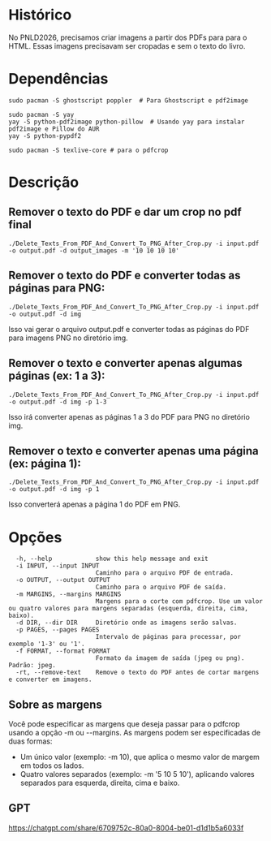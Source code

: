 # Histórico
No PNLD2026, precisamos criar imagens a partir dos PDFs para para o HTML. Essas imagens precisavam ser cropadas e sem o texto do livro. 

# Dependências
```
sudo pacman -S ghostscript poppler  # Para Ghostscript e pdf2image

sudo pacman -S yay
yay -S python-pdf2image python-pillow  # Usando yay para instalar pdf2image e Pillow do AUR
yay -S python-pypdf2

sudo pacman -S texlive-core # para o pdfcrop

```

# Descrição


## Remover o texto do PDF e dar um crop no pdf final

```
./Delete_Texts_From_PDF_And_Convert_To_PNG_After_Crop.py -i input.pdf -o output.pdf -d output_images -m '10 10 10 10'
```

## Remover o texto do PDF e converter todas as páginas para PNG:
```
./Delete_Texts_From_PDF_And_Convert_To_PNG_After_Crop.py -i input.pdf -o output.pdf -d img
```

Isso vai gerar o arquivo output.pdf e converter todas as páginas do PDF para imagens PNG no diretório img.

## Remover o texto e converter apenas algumas páginas (ex: 1 a 3):
```
./Delete_Texts_From_PDF_And_Convert_To_PNG_After_Crop.py -i input.pdf -o output.pdf -d img -p 1-3
```

Isso irá converter apenas as páginas 1 a 3 do PDF para PNG no diretório img.

## Remover o texto e converter apenas uma página (ex: página 1):

```
./Delete_Texts_From_PDF_And_Convert_To_PNG_After_Crop.py -i input.pdf -o output.pdf -d img -p 1
```

Isso converterá apenas a página 1 do PDF em PNG.

# Opções

```
  -h, --help            show this help message and exit
  -i INPUT, --input INPUT
                        Caminho para o arquivo PDF de entrada.
  -o OUTPUT, --output OUTPUT
                        Caminho para o arquivo PDF de saída.
  -m MARGINS, --margins MARGINS
                        Margens para o corte com pdfcrop. Use um valor ou quatro valores para margens separadas (esquerda, direita, cima, baixo).
  -d DIR, --dir DIR     Diretório onde as imagens serão salvas.
  -p PAGES, --pages PAGES
                        Intervalo de páginas para processar, por exemplo '1-3' ou '1'.
  -f FORMAT, --format FORMAT
                        Formato da imagem de saída (jpeg ou png). Padrão: jpeg.
  -rt, --remove-text    Remove o texto do PDF antes de cortar margens e converter em imagens.
```



## Sobre as margens

Você pode especificar as margens que deseja passar para o pdfcrop usando a opção -m ou --margins.
As margens podem ser especificadas de duas formas:
* Um único valor (exemplo: -m 10), que aplica o mesmo valor de margem em todos os lados.
* Quatro valores separados (exemplo: -m '5 10 5 10'), aplicando valores separados para esquerda, direita, cima e baixo.

## GPT

https://chatgpt.com/share/6709752c-80a0-8004-be01-d1d1b5a6033f


